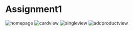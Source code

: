 # Assignment1
![homepage](https://user-images.githubusercontent.com/55072399/68080631-99441180-fe29-11e9-8cbe-ed904ebae0e9.PNG)
![cardview](https://user-images.githubusercontent.com/55072399/68080612-6d289080-fe29-11e9-957d-cf032069d3ce.PNG)
![singleview](https://user-images.githubusercontent.com/55072399/68080637-af51d200-fe29-11e9-9a9c-4db744f4e16e.PNG)
![addproductview](https://user-images.githubusercontent.com/55072399/68080642-bb3d9400-fe29-11e9-95b6-69970ffdf47b.PNG)


